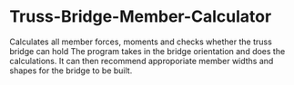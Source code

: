 # Truss-Bridge-Member-Calculator
Calculates all member forces, moments and checks whether the truss bridge can hold
The program takes in the bridge orientation and does the calculations. It can then recommend approporiate member widths and shapes for the bridge to be built. 
